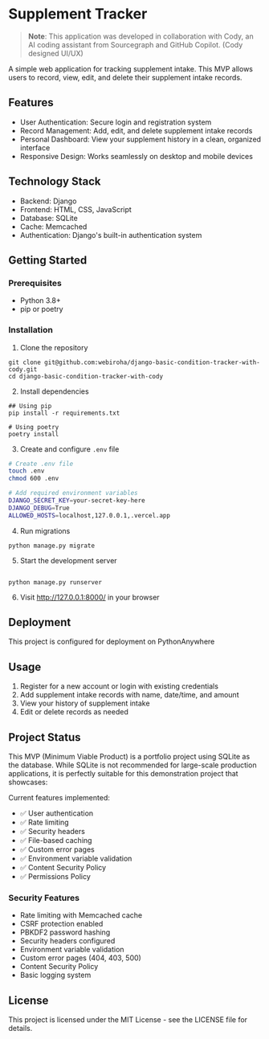 # Supplement Tracker

> **Note**: This application was developed in collaboration with Cody, an AI coding assistant from Sourcegraph and GitHub Copilot. (Cody designed UI/UX)

A simple web application for tracking supplement intake. This MVP allows users to record, view, edit, and delete their supplement intake records.

## Features

- User Authentication: Secure login and registration system
- Record Management: Add, edit, and delete supplement intake records
- Personal Dashboard: View your supplement history in a clean, organized interface
- Responsive Design: Works seamlessly on desktop and mobile devices

## Technology Stack

- Backend: Django
- Frontend: HTML, CSS, JavaScript
- Database: SQLite
- Cache: Memcached
- Authentication: Django's built-in authentication system

## Getting Started

### Prerequisites

- Python 3.8+
- pip or poetry

### Installation

1. Clone the repository

```
git clone git@github.com:webiroha/django-basic-condition-tracker-with-cody.git
cd django-basic-condition-tracker-with-cody
```

2. Install dependencies

```
## Using pip
pip install -r requirements.txt

# Using poetry
poetry install
```

3. Create and configure `.env` file

```bash
# Create .env file
touch .env
chmod 600 .env

# Add required environment variables
DJANGO_SECRET_KEY=your-secret-key-here
DJANGO_DEBUG=True
ALLOWED_HOSTS=localhost,127.0.0.1,.vercel.app
```

4. Run migrations

```
python manage.py migrate
```

5. Start the development server

```

python manage.py runserver

```

6. Visit http://127.0.0.1:8000/ in your browser

## Deployment

This project is configured for deployment on PythonAnywhere

## Usage

1. Register for a new account or login with existing credentials
2. Add supplement intake records with name, date/time, and amount
3. View your history of supplement intake
4. Edit or delete records as needed

## Project Status

This MVP (Minimum Viable Product) is a portfolio project using SQLite as the database. While SQLite is not recommended for large-scale production applications, it is perfectly suitable for this demonstration project that showcases:

Current features implemented:

- ✅ User authentication
- ✅ Rate limiting
- ✅ Security headers
- ✅ File-based caching
- ✅ Custom error pages
- ✅ Environment variable validation
- ✅ Content Security Policy
- ✅ Permissions Policy

### Security Features

- Rate limiting with Memcached cache
- CSRF protection enabled
- PBKDF2 password hashing
- Security headers configured
- Environment variable validation
- Custom error pages (404, 403, 500)
- Content Security Policy
- Basic logging system

## License

This project is licensed under the MIT License - see the LICENSE file for details.
